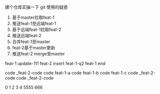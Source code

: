 建个仓库实操一下 git 使用的疑惑

1. 基于master拉取feat-1
2. 推送feat-1至远端feat-1
3. 基于远端feat-1拉取feat-2
4. 推送远端feat-2
5. 合并feat-1至master
6. feat-2基于master更新
7. 推送feat-2 merge至master


feat-1 update-111
feat-2 insert
feat-1-q2
feat-1 end

code _feat-2-code
code feat-1-a
code feat-1-b
code feat-1-c code _feat-2-code
code _feat-2-code

0
1
2
3
4
5555
666